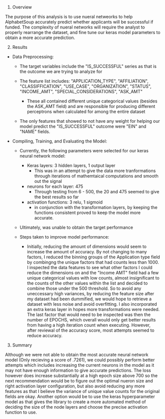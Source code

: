1. Overview

The purpose of this analysis is to use nueral netweorks to help AlphabetSoup accurately predict whether applicants will be successful if funded. The complexity of nueral networks will require the analyst to properly rearrange the dataset, and fine tune our keras model parameters to obtain a more accurate prediction.

2. Results

- Data Preprocessing:
    - The target variables include the "IS_SUCCESSFUL" series as that is the outcome we are trying to analyze for

    - The feature list includes: "APPLICATION_TYPE", "AFFILIATION", "CLASSIFFICATION", "USE_CASE", "ORGANIZATION", "STATUS", "INCOME_AMT", "SPECIAL_CONSIDERATIONS", "ASK_AMT"
        - These all contained different unique categorical values (besides the ASK_AMT field) and are responsible for producing different perceptrons when calculated for among the entire dataset

    - The only features that showed to not have any weight for helping our model predict the "IS_SUCCESSFUL" outcome were "EIN" and "NAME" fields.

- Compiling, Training, and Evaluating the Model:
    - Currently, the following parameters were selected for our keras neural network model:
        - Keras layers: 3 hidden layers, 1 output layer
            - This was in an attempt to give the data more tranformations through iterations of mathemtaical computations and smooth out the signal
        - neurons for each layer: 475
            - Through testing from 6 - 500, the 20 and 475 seemed to give the best results so far
        - activation functions: 3 relu, 1 sigmoid
            - in conjunction with the transformation layers, by keeping the functions consistent proved to keep the model more accurate.

    - Ultimately, was unable to obtain the target performance

    - Steps taken to improve model performance:
        - Initially, reducing the amount of dimensions would seem to increase the amount of accuracy. By not changing to many factors, I reduced the binning groups of the Application type field by combingng the unique factors that had counts less than 1000. I inspected the data features to see what other factors I could reduce the dimensions on and the "Income AMT" field had a few unique categorical values with low counts, almost insignificant to the counts of the other values within the list and decided to combine those under the 500 threshold. So to avoid any uneccessary high variances, by reducing the feature size after my dataset had been dummified, we would hope to retrieve a dataset with less noise and avoid overfitting. I also incorporated an extra keras layer in hopes more transformations were needed. The last factor that would need to be inspected was then the number of EPOCHS, which overall would only get better results from having a high iteration count when executing. However, after reviewal of the accuracy score, most attempts seemed to reduce accuracy. 

3. Summary

Although we were not able to obtain the most accurate neural network model (Only recieving a score of .7261), we could possibly perform better attempts which includes increasing the current neurons in the model as it may not have enough information to give accurate predictions. The loss however does increase substantially at a high epoch size above 700 so the next recommendation would be to figure out the optimal nueron size and right activation layer configuration, but also avoid reducing any more features as that I believe the variance of unique value counts for the original fields are okay. Another option would be to use the keras hyperparameter model as that gives the library to create a more automated method of deciding the size of the node layers and choose the precise activation function to use.